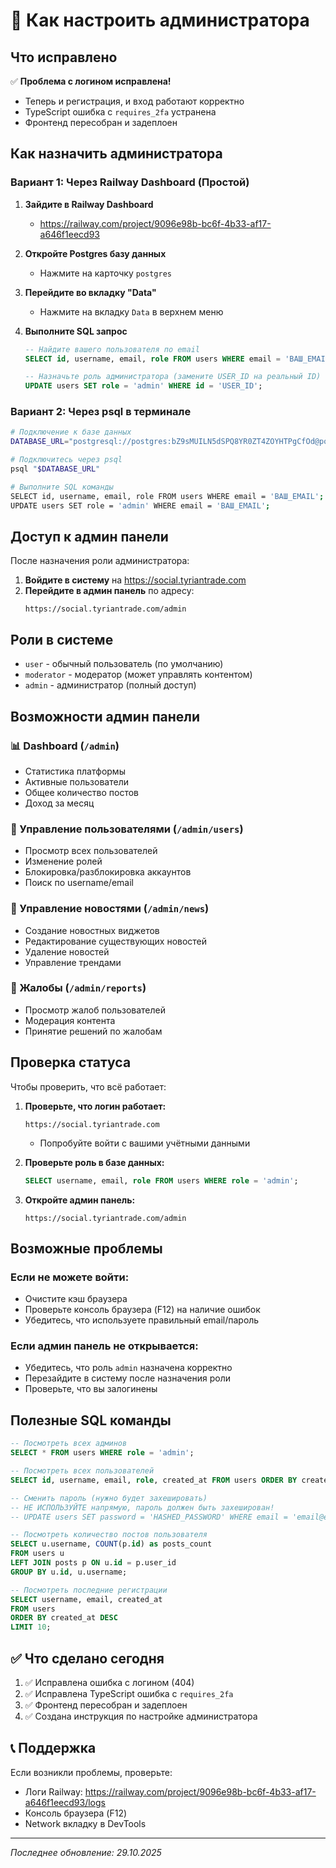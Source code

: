 # 🔐 Как настроить администратора

## Что исправлено
✅ **Проблема с логином исправлена!** 
- Теперь и регистрация, и вход работают корректно
- TypeScript ошибка с `requires_2fa` устранена
- Фронтенд пересобран и задеплоен

## Как назначить администратора

### Вариант 1: Через Railway Dashboard (Простой)

1. **Зайдите в Railway Dashboard**
   - https://railway.com/project/9096e98b-bc6f-4b33-af17-a646f1eecd93
   
2. **Откройте Postgres базу данных**
   - Нажмите на карточку `postgres`
   
3. **Перейдите во вкладку "Data"**
   - Нажмите на вкладку `Data` в верхнем меню
   
4. **Выполните SQL запрос**
   ```sql
   -- Найдите вашего пользователя по email
   SELECT id, username, email, role FROM users WHERE email = 'ВАШ_EMAIL';
   
   -- Назначьте роль администратора (замените USER_ID на реальный ID)
   UPDATE users SET role = 'admin' WHERE id = 'USER_ID';
   ```

### Вариант 2: Через psql в терминале

```bash
# Подключение к базе данных
DATABASE_URL="postgresql://postgres:bZ9sMUILN5dSPQ8YR0ZT4ZOYHTPgCfOd@postgres.railway.internal:5432/railway"

# Подключитесь через psql
psql "$DATABASE_URL"

# Выполните SQL команды
SELECT id, username, email, role FROM users WHERE email = 'ВАШ_EMAIL';
UPDATE users SET role = 'admin' WHERE email = 'ВАШ_EMAIL';
```

## Доступ к админ панели

После назначения роли администратора:

1. **Войдите в систему** на https://social.tyriantrade.com
2. **Перейдите в админ панель** по адресу:
   ```
   https://social.tyriantrade.com/admin
   ```

## Роли в системе

- `user` - обычный пользователь (по умолчанию)
- `moderator` - модератор (может управлять контентом)
- `admin` - администратор (полный доступ)

## Возможности админ панели

### 📊 Dashboard (`/admin`)
- Статистика платформы
- Активные пользователи
- Общее количество постов
- Доход за месяц

### 👥 Управление пользователями (`/admin/users`)
- Просмотр всех пользователей
- Изменение ролей
- Блокировка/разблокировка аккаунтов
- Поиск по username/email

### 📰 Управление новостями (`/admin/news`)
- Создание новостных виджетов
- Редактирование существующих новостей
- Удаление новостей
- Управление трендами

### 🚨 Жалобы (`/admin/reports`)
- Просмотр жалоб пользователей
- Модерация контента
- Принятие решений по жалобам

## Проверка статуса

Чтобы проверить, что всё работает:

1. **Проверьте, что логин работает:**
   ```
   https://social.tyriantrade.com
   ```
   - Попробуйте войти с вашими учётными данными

2. **Проверьте роль в базе данных:**
   ```sql
   SELECT username, email, role FROM users WHERE role = 'admin';
   ```

3. **Откройте админ панель:**
   ```
   https://social.tyriantrade.com/admin
   ```

## Возможные проблемы

### Если не можете войти:
- Очистите кэш браузера
- Проверьте консоль браузера (F12) на наличие ошибок
- Убедитесь, что используете правильный email/пароль

### Если админ панель не открывается:
- Убедитесь, что роль `admin` назначена корректно
- Перезайдите в систему после назначения роли
- Проверьте, что вы залогинены

## Полезные SQL команды

```sql
-- Посмотреть всех админов
SELECT * FROM users WHERE role = 'admin';

-- Посмотреть всех пользователей
SELECT id, username, email, role, created_at FROM users ORDER BY created_at DESC;

-- Сменить пароль (нужно будет захешировать)
-- НЕ ИСПОЛЬЗУЙТЕ напрямую, пароль должен быть захеширован!
-- UPDATE users SET password = 'HASHED_PASSWORD' WHERE email = 'email@example.com';

-- Посмотреть количество постов пользователя
SELECT u.username, COUNT(p.id) as posts_count 
FROM users u 
LEFT JOIN posts p ON u.id = p.user_id 
GROUP BY u.id, u.username;

-- Посмотреть последние регистрации
SELECT username, email, created_at 
FROM users 
ORDER BY created_at DESC 
LIMIT 10;
```

## ✅ Что сделано сегодня

1. ✅ Исправлена ошибка с логином (404)
2. ✅ Исправлена TypeScript ошибка с `requires_2fa`
3. ✅ Фронтенд пересобран и задеплоен
4. ✅ Создана инструкция по настройке администратора

## 📞 Поддержка

Если возникли проблемы, проверьте:
- Логи Railway: https://railway.com/project/9096e98b-bc6f-4b33-af17-a646f1eecd93/logs
- Консоль браузера (F12)
- Network вкладку в DevTools

---
*Последнее обновление: 29.10.2025*
